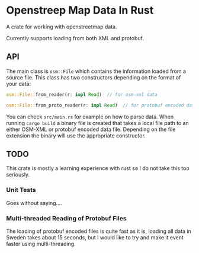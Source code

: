 # Openstreep Map Data In Rust

A crate for working with openstreetmap data.

Currently supports loading from both XML and protobuf.


## API

The main class is `osm::File` which contains the information loaded from a source file. This class has two constructors depending on the format of your data:

```rust
osm::File::from_reader(r: impl Read)  // for osm-xml data
```

```rust
osm::File::from_proto_reader(r: impl Read)  // for protobuf encoded data
```

You can check `src/main.rs` for example on how to parse data. When running `cargo build` a binary file is created that takes a local file path to an either OSM-XML or protobuf encoded data file. Depending on the file extension the binary will use the appropriate constructor.

## TODO

This crate is mostly a learning experience with rust so I do not take this too seriously.

### Unit Tests

Goes without saying....

### Multi-threaded Reading of Protobuf Files

The loading of protobuf encoded files is quite fast as it is, loading all data in Sweden takes about 15 seconds, but I would like to try and make it event faster using multi-threading.
